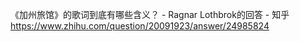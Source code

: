 《加州旅馆》的歌词到底有哪些含义？ - Ragnar Lothbrok的回答 - 知乎
https://www.zhihu.com/question/20091923/answer/24985824

